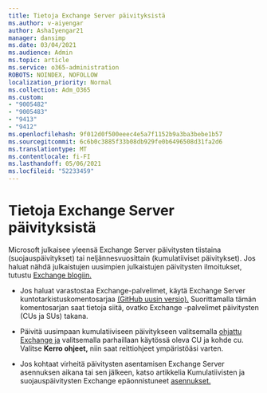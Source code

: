```yaml
---
title: Tietoja Exchange Server päivityksistä
ms.author: v-aiyengar
author: AshaIyengar21
manager: dansimp
ms.date: 03/04/2021
ms.audience: Admin
ms.topic: article
ms.service: o365-administration
ROBOTS: NOINDEX, NOFOLLOW
localization_priority: Normal
ms.collection: Adm_O365
ms.custom:
- "9005482"
- "9005483"
- "9413"
- "9412"
ms.openlocfilehash: 9f012d0f500eeec4e5a7f1152b9a3ba3bebe1b57
ms.sourcegitcommit: 6c6b0c3885f33b08db929fe0b6496508d31fa2d6
ms.translationtype: MT
ms.contentlocale: fi-FI
ms.lasthandoff: 05/06/2021
ms.locfileid: "52233459"
---
```

# <a name="about-exchange-server-updates"></a>Tietoja Exchange Server päivityksistä

Microsoft julkaisee yleensä Exchange Server päivitysten tiistaina (suojauspäivitykset) tai neljännesvuosittain (kumulatiiviset päivitykset). Jos haluat nähdä julkaistujen uusimpien julkaistujen päivitysten ilmoitukset, tutustu [Exchange blogiin.](https://aka.ms/ehlo)

- Jos haluat varastostaa Exchange-palvelimet, käytä Exchange Server kuntotarkistuskomentosarjaa [(GitHub uusin versio).](https://aka.ms/ExchangeHealthChecker) Suorittamalla tämän komentosarjan saat tietoja siitä, ovatko Exchange -palvelimet päivitysten (CUs ja SUs) takana.

- Päivitä uusimpaan kumulatiiviseen päivitykseen valitsemalla [ohjattu Exchange ja](https://aka.ms/ExchangeUpdateWizard) valitsemalla parhaillaan käytössä oleva CU ja kohde cu. Valitse **Kerro ohjeet,** niin saat reittiohjeet ympäristöäsi varten.

- Jos kohtaat virheitä päivitysten asentamisen Exchange Server asennuksen aikana tai sen jälkeen, katso artikkelia Kumulatiivisten ja suojauspäivitysten Exchange epäonnistuneet [asennukset.](https://docs.microsoft.com/exchange/troubleshoot/client-connectivity/exchange-security-update-issues)
